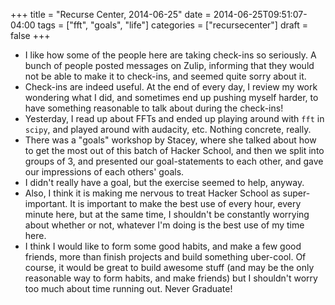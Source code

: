 +++
title = "Recurse Center, 2014-06-25"
date = 2014-06-25T09:51:07-04:00
tags = ["fft", "goals", "life"]
categories = ["recursecenter"]
draft = false
+++

-   I like how some of the people here are taking check-ins so seriously.  A
    bunch of people posted messages on Zulip, informing that they would not be
    able to make it to check-ins, and seemed quite sorry about it.
-   Check-ins are indeed useful.  At the end of every day, I review my work
    wondering what I did, and sometimes end up pushing myself harder, to have
    something reasonable to talk about during the check-ins!
-   Yesterday, I read up about FFTs and ended up playing around with `fft` in
    `scipy`, and played around with audacity, etc.  Nothing concrete, really.
-   There was a "goals" workshop by Stacey, where she talked about how to get the
    most out of this batch of Hacker School, and then we split into groups of 3,
    and presented our goal-statements to each other, and gave our impressions of
    each others' goals.
-   I didn't really have a goal, but the exercise seemed to help, anyway.
-   Also, I think it is making me nervous to treat Hacker School as
    super-important.  It is important to make the best use of every hour, every
    minute here, but at the same time, I shouldn't be constantly worrying about
    whether or not, whatever I'm doing is the best use of my time here.
-   I think I would like to form some good habits, and make a few good friends,
    more than finish projects and build something uber-cool.  Of course, it would
    be great to build awesome stuff (and may be the only reasonable way to form
    habits, and make friends) but I shouldn't worry too much about time running
    out. Never Graduate!
